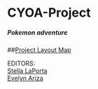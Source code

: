 # CYOA-Project
##### Pokemon adventure
##[Project Layout Map](https://docs.google.com/a/hstat.org/drawings/d/11ZYmdDIN1AkF5ROXNh3S_ZukhXk6-Sq8f6QizPhz1yk/edit?usp=sharing)

EDITORS:  
[Stella LaPorta](https://github.com/stellal5059)  
[Evelyn Ariza](https://github.com/evelyna0008)
